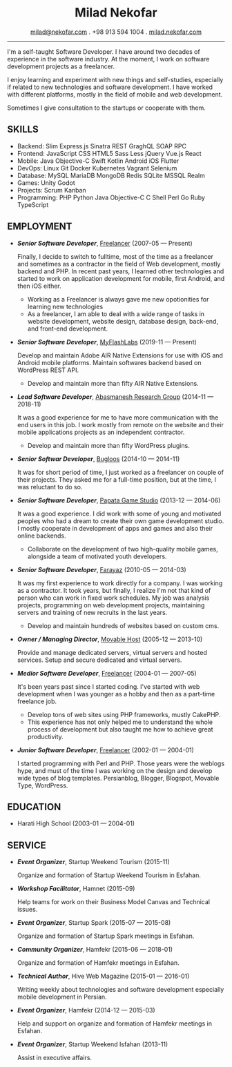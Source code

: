 <h1 align="center">
  Milad Nekofar
</h1>

<p align="center">
  <a href="mailto:milad@nekofar.com">milad@nekofar.com</a> . 
  +98 913 594 1004 .
  <a href="https://milad.nekofar.com">milad.nekofar.com</a>
</p>

---

I'm a self-taught Software Developer. I have around two decades of experience in the software industry. At the moment, I work on software development projects as a freelancer.

I enjoy learning and experiment with new things and self-studies, especially if related to new technologies and software development. I have worked with different platforms, mostly in the field of mobile and web development.

Sometimes I give consultation to the startups or cooperate with them.

## SKILLS

  - Backend: Slim Express.js Sinatra REST GraghQL SOAP RPC 
  - Frontend: JavaScript CSS HTML5 Sass Less jQuery Vue.js React 
  - Mobile: Java Objective-C Swift Kotlin Android iOS Flutter 
  - DevOps: Linux Git Docker Kubernetes Vagrant Selenium 
  - Database: MySQL MariaDB MongoDB Redis SQLite MSSQL Realm 
  - Games: Unity Godot 
  - Projects: Scrum Kanban 
  - Programming: PHP Python Java Objective-C C Shell Perl Go Ruby TypeScript 

## EMPLOYMENT

- ***Senior Software Developer***, [Freelancer](https://milad.nekofar.com) (2007-05 — Present)

  Finally, I decide to switch to fulltime, most of the time as a freelancer and sometimes as a contractor in the field of Web development, mostly backend and PHP. 
In recent past years, I learned other technologies and started to work on application development for mobile, first Android, and then iOS either.
    - Working as a Freelancer is always gave me new opotionities for learning new technologies
    - As a freelancer, I am able to deal with a wide range of tasks in website development, website design, database design, back-end, and front-end development.

- ***Senior Software Developer***, [MyFlashLabs](https://myflashlabs.com) (2019-11 — Present)

  Develop and maintain Adobe AIR Native Extensions for use with iOS and Android mobile platforms. Maintain softwares backend based on WordPress REST API.
    - Develop and maintain more than fifty AIR Native Extensions.

- ***Lead Software Developer***, [Abasmanesh Research Group](https://abasmanesh.com:) (2014-11 — 2018-11)

  It was a good experience for me to have more communication with the end users in this job. I work mostly from remote on the website and their mobile applications projects as an independent contractor.
    - Develop and maintain more than fifty WordPress plugins.

- ***Senior Softwar Developer***, [Bugloos](http://www.bugloos.nl) (2014-10 — 2014-11)

  It was for short period of time, I just worked as a freelancer on couple of their projects. They asked me for a full-time position, but at the time, I was reluctant to do so.

- ***Senior Software Developer***, [Papata Game Studio](http://papatalab.ir) (2013-12 — 2014-06)

  It was a good experience. I did work with some of young and motivated peoples who had a dream to create their own game development studio. I mostly cooperate in development of apps and games and also their online backends.
    - Collaborate on the development of two high-quality mobile games, alongside a team of motivated youth developers.

- ***Senior Software Developer***, [Farayaz](https://farayaz.com) (2010-05 — 2014-03)

  It was my first experience to work directly for a company. I was working as a contractor. 
It took years, but finally, I realize I'm not that kind of person who can work in fixed work schedules. 
My job was analysis projects, programming on web development projects, maintaining servers and training of new recruits in the last years.
    - Develop and maintain hundreds of websites based on custom cms.

- ***Owner / Managing Director***, [Movable Host](https://movablehost.net) (2005-12 — 2013-10)

  Provide and manage dedicated servers, virtual servers and hosted services. Setup and secure dedicated and virtual servers.

- ***Medior Software Developer***, [Freelancer](https://milad.nekofar.com) (2004-01 — 2007-05)

  It's been years past since I started coding. I've started with web development when I was younger as a hobby and then as a part-time freelance job.
    - Develop tons of web sites using PHP frameworks, mustly CakePHP.
    - This experience has not only helped me to understand the whole process of development but also taught me how to achieve great productivity.

- ***Junior Software Developer***, [Freelancer](https://milad.nekofar.com) (2002-01 — 2004-01)

  I started programming with Perl and PHP. Those years were the weblogs hype, and must of the time I was working on the design and develop wide types of blog templates. Persianblog, Blogger, Blogspot, Movable Type, WordPress.




## EDUCATION

- Harati High School (2003-01 — 2004-01)








## SERVICE

- ***Event Organizer***, Startup Weekend Tourism (2015-11)

  Organize and formation of Startup Weekend Tourism in Esfahan.

- ***Workshop Facilitator***, Hamnet (2015-09)

  Help teams for work on their Business Model Canvas and Technical issues.

- ***Event Organizer***, Startup Spark (2015-07 — 2015-08)

  Organize and formation of Startup Spark meetings in Esfahan.

- ***Community Organizer***, Hamfekr (2015-06 — 2018-01)

  Organize and formation of Hamfekr meetings in Esfahan.

- ***Technical Author***, Hive Web Magazine (2015-01 — 2016-01)

  Writing weekly about technologies and software development especially mobile development in Persian.


- ***Event Organizer***, Hamfekr (2014-12 — 2015-03)

  Help and support on organize and formation of Hamfekr meetings in Esfahan.

- ***Event Organizer***, Startup Weekend Isfahan (2013-11)

  Assist in executive affairs.







